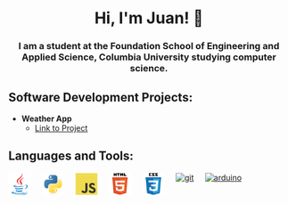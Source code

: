 <h1 align="center">Hi, I'm Juan! 👋</h1>

<h3 align="center">I am a student at the Foundation School of Engineering and Applied Science, Columbia University studying computer science.</h3>


<h2>Software Development Projects:</h2>
<ul>
  <li>
    <strong>Weather App</strong>
    <ul>
      <li><a href="#" target="_blank">Link to Project</a></li>
    </ul>
  </li>
</ul>

<h2> <!

<h3 align="left">Languages and Tools:</h3>
<p align="left" style="display:flex; gap:20px;"> <!-- Adjust the gap value for desired spacing -->
  <a href="https://www.java.com" target="_blank" rel="noopener noreferrer"><img src="https://raw.githubusercontent.com/devicons/devicon/master/icons/java/java-original.svg" alt="java" width="40" height="40"/></a>
  <a href="https://www.python.org" target="_blank" rel="noopener noreferrer"><img src="https://raw.githubusercontent.com/devicons/devicon/master/icons/python/python-original.svg" alt="python" width="40" height="40"/></a>
  <a href="https://developer.mozilla.org/en-US/docs/Web/JavaScript" target="_blank" rel="noopener noreferrer"><img src="https://raw.githubusercontent.com/devicons/devicon/master/icons/javascript/javascript-original.svg" alt="javascript" width="40" height="40"/></a>
  <a href="https://www.w3.org/html/" target="_blank" rel="noopener noreferrer"><img src="https://raw.githubusercontent.com/devicons/devicon/master/icons/html5/html5-original-wordmark.svg" alt="html5" width="40" height="40"/></a>
  <a href="https://www.w3schools.com/css/" target="_blank" rel="noopener noreferrer"><img src="https://raw.githubusercontent.com/devicons/devicon/master/icons/css3/css3-original-wordmark.svg" alt="css3" width="40" height="40"/></a>
  <a href="https://git-scm.com/" target="_blank" rel="noreferrer"> <img src="https://www.vectorlogo.zone/logos/git-scm/git-scm-icon.svg" alt="git" width="40" height="40"/></a>
  <a href="https://www.arduino.cc/" target="_blank" rel="noopener noreferrer"><img src="https://cdn.worldvectorlogo.com/logos/arduino-1.svg" alt="arduino" width="40" height="40"/></a>
</p>
